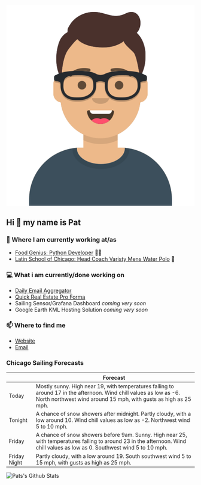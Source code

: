 [![Social banner for p-j-falconer](https://raw.githubusercontent.com/P-J-FALCONER/P-J-FALCONER/master/assets/avataaars.svg)](https://patfalconer.com/)
## Hi :wave: my name is Pat

### 💼 Where I am currently working at/as
- [Food Genius: Python Developer](https://getfoodgenius.com/) 🍔🐍
- [Latin School of Chicago: Head Coach Varisty Mens Water Polo](https://www.latinschool.org/) 🤽


### 💻 What i am currently/done working on
 - [Daily Email Aggregator](https://github.com/P-J-FALCONER/dott_daily_mail)
 - [Quick Real Estate Pro Forma](https://github.com/P-J-FALCONER/henry)
 - Sailing Sensor/Grafana Dashboard *coming very soon*
 - Google Earth KML Hosting Solution *coming very soon*

### 📫 Where to find me
 - [Website](https://patfalconer.com/)
 - [Email](mailto:patrick.j.falconer@gmail.com)


### Chicago Sailing Forecasts
|   | Forecast  |
|---|---|
| Today | Mostly sunny. High near 19, with temperatures falling to around 17 in the afternoon. Wind chill values as low as -6. North northwest wind around 15 mph, with gusts as high as 25 mph. |
| Tonight | A chance of snow showers after midnight. Partly cloudy, with a low around 10. Wind chill values as low as -2. Northwest wind 5 to 10 mph. |
| Friday | A chance of snow showers before 9am. Sunny. High near 25, with temperatures falling to around 23 in the afternoon. Wind chill values as low as 0. Southwest wind 5 to 10 mph. |
| Friday Night | Partly cloudy, with a low around 19. South southwest wind 5 to 15 mph, with gusts as high as 25 mph. |

![Pats's Github Stats](https://github-readme-stats.vercel.app/api?username=p-j-falconer&show_icons=true&theme=radical)
